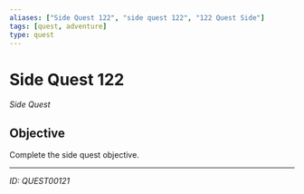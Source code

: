 ```yaml
---
aliases: ["Side Quest 122", "side quest 122", "122 Quest Side"]
tags: [quest, adventure]
type: quest
---
```


# Side Quest 122

*Side Quest*

## Objective
Complete the side quest objective.

---
*ID: QUEST00121*